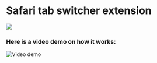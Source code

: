 # Safari tab switcher extension

[<img src="https://github.com/user-attachments/assets/4e81b325-0446-4b92-8141-aaaee9e41bec">](https://apps.apple.com/us/app/tab-finder/id6741719894)

### Here is a video demo on how it works:
![Video demo](https://github.com/user-attachments/assets/ef9b2c52-b98a-4346-a84e-d546c73a9deb)
